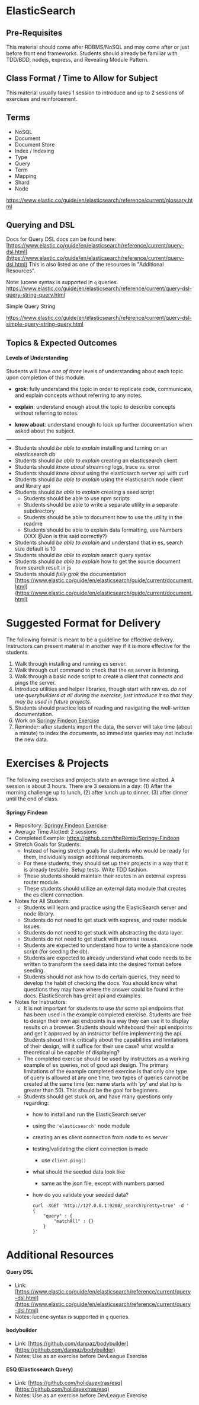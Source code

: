 # ElasticSearch

## Pre-Requisites
This material should come after RDBMS/NoSQL and may come after or just before front end frameworks. Students should already be familiar with TDD/BDD, nodejs, express, and Revealing Module Pattern.

## Class Format / Time to Allow for Subject
This material usually takes 1 session to introduce and up to 2 sessions of exercises and reinforcement.

## Terms

- NoSQL
- Document
- Document Store
- Index / Indexing
- Type
- Query
- Term
- Mapping
- Shard
- Node

https://www.elastic.co/guide/en/elasticsearch/reference/current/glossary.html

## Querying and DSL
Docs for Query DSL docs can be found here: [https://www.elastic.co/guide/en/elasticsearch/reference/current/query-dsl.html](https://www.elastic.co/guide/en/elasticsearch/reference/current/query-dsl.html)
This is also listed as one of the resources in "Additional Resources".

Note: lucene syntax is supported in `q` queries.
https://www.elastic.co/guide/en/elasticsearch/reference/current/query-dsl-query-string-query.html

Simple Query String

https://www.elastic.co/guide/en/elasticsearch/reference/current/query-dsl-simple-query-string-query.html

## Topics & Expected Outcomes

#### Levels of Understanding
Students will have *one of three* levels of understanding about each topic upon completion of this module.

- **grok**: fully understand the topic in order to replicate code, communicate, and explain concepts without referring to any notes.

- **explain**: understand enough about the topic to describe concepts without referring to notes.

- **know about**: understand enough to look up further documentation when asked about the subject.

---

- Students should *be able to explain* installing and turning on an elasticsearch db
- Students should *be able to explain* creating an elasticsearch client
- Students should *know about* streaming logs, trace vs. error
- Students should *know about* using the elasticsarch server api with curl
- Students should *be able to explain* using the elasticsarch node client and library api
- Students should *be able to explain* creating a seed script
    - Students should be able to use npm scripts
    - Students should be able to write a separate utility in a separate subdirectory
    - Students should be able to document how to use the utility in the readme
    - Students should be able to explain data formatting, use Numbers (XXX @Jon is this said correctly?)
- Students should *be able to explain* and understand that in es, search size default is 10
- Students should *be able to explain* search query syntax
- Students should *be able to explain* how to get the source document from search result in js
- Students should *fully grok* the documentation [https://www.elastic.co/guide/en/elasticsearch/guide/current/document.html](https://www.elastic.co/guide/en/elasticsearch/guide/current/document.html)

# Suggested Format for Delivery
The following format is meant to be a guideline for effective delivery. Instructors can present material in another way if it is more effective for the students.

1. Walk through installing and running es server.
1. Walk through curl command to check that the es server is listening.
1. Walk through a basic node script to create a client that connects and pings the server.
1. Introduce utilities and helper libraries, though start with raw es. _do not use querybuilders at all during the exercise, just introduce it so that they may be used in future projects._
1. Students should practice lots of reading and navigating the well-written documentation.
1. Work on [Springy Findeon Exercise](https://github.com/devleague/Springy-Findeon)
1. Reminder: after students import the data, the server will take time (about a minute) to index the documents, so immediate queries may not include the new data.

# Exercises & Projects
The following exercises and projects state an average time alotted. A session is about 3 hours. There are 3 sessions in a day: (1) After the morning challenge up to lunch, (2) after lunch up to dinner, (3) after dinner until the end of class.

#### Springy Findeon
- Repository: [Springy Findeon Exercise](https://github.com/devleague/Springy-Findeon)
- Average Time Alotted: 2 sessions
- Completed Example: https://github.com/theRemix/Springy-Findeon
- Stretch Goals for Students:
    - Instead of having stretch goals for students who would be ready for them, individually assign additional requirements.
    - For these students, they should set up their projects in a way that it is already testable. Setup tests. Write TDD fashion.
    - These students should maintain their routes in an external express router module.
    - These students should utilize an external data module that creates the es client connection.
- Notes for All Students:
    - Students will learn and practice using the ElasticSearch server and node library.
    - Students do not need to get stuck with express, and router module issues.
    - Students do not need to get stuck with abstracting the data layer.
    - Students do not need to get stuck with promise issues.
    - Students are expected to understand how to write a standalone node script (for seeding the db).
    - Students are expected to already understand what code needs to be written to transform the seed data into the desired format before seeding.
    - Students should not ask how to do certain queries, they need to develop the habit of checking the docs. You should know what questions they may have where the answer could be found in the docs. ElasticSearch has great api and examples.
- Notes for Instructors:
    - It is not important for students to use _the same_ api endpoints that has been used in the example completed exercise. Students are free to design their own api endpoints in a way they can use it to display results on a browser. Students should whiteboard their api endpoints and get it approved by an instructor before implementing the api. Students shoud think critically about the capabilities and limitations of their design, will it suffice for their use case? what would a theoretical ui be capable of displaying?
    - The completed exercise should be used by instructors as a working example of es queries, _not_ of good api design. The primary limitations of the example completed exercise is that only one type of query is allowed at any one time, two types of queries cannot be created at the same time (ex: name starts with 'py' and stat hp is greater than 50). This should be the goal for beginners.
    - Students should get stuck on, and have many questions only regarding:
        - how to install and run the ElasticSearch server
        - using the `'elasticsearch'` node module
        - creating an es client connection from node to es server
        - testing/validating the client connection is made
            - use `client.ping()`
        - what should the seeded data look like
            - same as the json file, except with numbers parsed
        - how do you validate your seeded data?

            ```
            curl -XGET 'http://127.0.0.1:9200/_search?pretty=true' -d '
            {
                "query" : {
                    "matchAll" : {}
                }
            }'
            ```

# Additional Resources

#### Query DSL
- Link: [https://www.elastic.co/guide/en/elasticsearch/reference/current/query-dsl.html](https://www.elastic.co/guide/en/elasticsearch/reference/current/query-dsl.html)
- Notes: lucene syntax is supported in `q` queries.

#### bodybuilder
- Link: [https://github.com/danpaz/bodybuilder](https://github.com/danpaz/bodybuilder)
- Notes: Use as an exercise before DevLeague Exercise

#### ESQ (Elasticsearch Query)
- Link: [https://github.com/holidayextras/esq](https://github.com/holidayextras/esq)
- Notes: Use as an exercise before DevLeague Exercise
